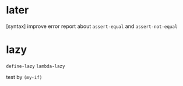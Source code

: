 # later

[syntax] improve error report about `assert-equal` and `assert-not-equal`

# lazy

`define-lazy`
`lambda-lazy`

test by `(my-if)`

